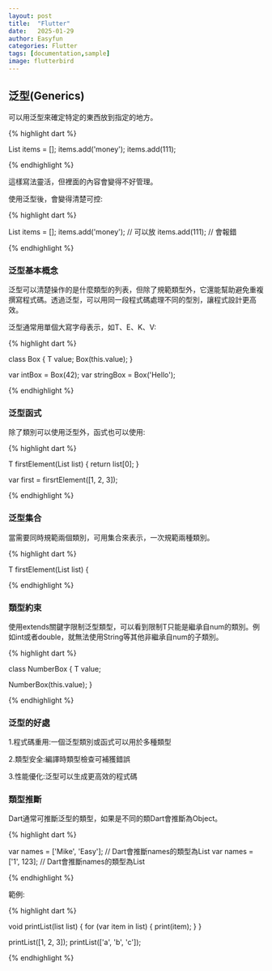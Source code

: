 ```yaml
---
layout: post
title:  "Flutter"
date:   2025-01-29
author: Easyfun
categories: Flutter
tags: [documentation,sample]
image: flutterbird
---
```


## 泛型(Generics)

可以用泛型來確定特定的東西放到指定的地方。

{% highlight dart %}

List items = [];
items.add('money');
items.add(111);

{% endhighlight %}

這樣寫法靈活，但裡面的內容會變得不好管理。

使用泛型後，會變得清楚可控:

{% highlight dart %}

List<String> items = [];
items.add('money');  // 可以放
items.add(111); // 會報錯

{% endhighlight %}

### 泛型基本概念

泛型可以清楚操作的是什麼類型的列表，但除了規範類型外，它還能幫助避免重複撰寫程式碼。透過泛型，可以用同一段程式碼處理不同的型別，讓程式設計更高效。

泛型通常用單個大寫字母表示，如T、E、K、V:


{% highlight dart %}

class Box<T> {
  T value;
  Box(this.value);
}

var intBox = Box<int>(42);
var stringBox = Box<String>('Hello');

{% endhighlight %}

### 泛型函式

除了類別可以使用泛型外，函式也可以使用:

{% highlight dart %}

T firstElement<T>(List<T> list) {
  return list[0];
}

var first = firsrtElement<int>([1, 2, 3]);

{% endhighlight %}

### 泛型集合

當需要同時規範兩個類別，可用集合來表示，一次規範兩種類別。

{% highlight dart %}

T firstElement<T>(List<T> list) {

{% endhighlight %}

### 類型約束

使用extends關鍵字限制泛型類型，可以看到限制T只能是繼承自num的類別。例如int或者double，就無法使用String等其他非繼承自num的子類別。

{% highlight dart %}

class NumberBox<T extends num> {
  T value;

  NumberBox(this.value);
}

{% endhighlight %}

### 泛型的好處

1.程式碼重用:一個泛型類別或函式可以用於多種類型

2.類型安全:編譯時類型檢查可補獲錯誤

3.性能優化:泛型可以生成更高效的程式碼

### 類型推斷

Dart通常可推斷泛型的類型，如果是不同的類Dart會推斷為Object。

{% highlight dart %}

var names = ['Mike', 'Easy']; // Dart會推斷names的類型為List<String>
var names = ['1', 123];       // Dart會推斷names的類型為List<Object>

{% endhighlight %}

範例:


{% highlight dart %}

void printList<T>(list<T> list) {
  for (var item in list) {
    print(item);
  }
}

printList<int>([1, 2, 3]);
printList<String>(['a', 'b', 'c']);

{% endhighlight %}


